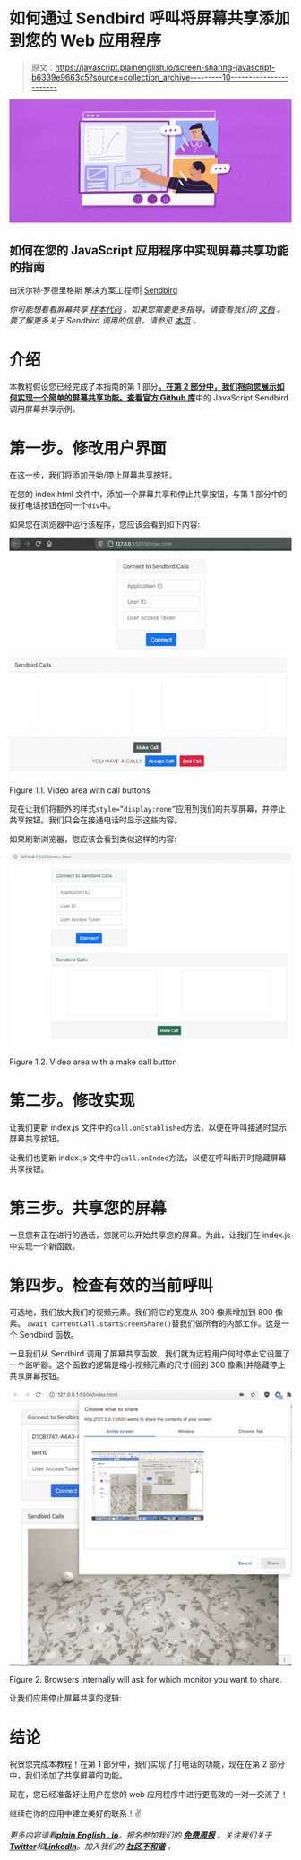 # 如何通过 Sendbird 呼叫将屏幕共享添加到您的 Web 应用程序

> 原文：<https://javascript.plainenglish.io/screen-sharing-javascript-b6339e9663c5?source=collection_archive---------10----------------------->

![](img/b2d6a90bc6257c053ce63d4d3b358524.png)

## 如何在您的 JavaScript 应用程序中实现屏幕共享功能的指南

由沃尔特·罗德里格斯
解决方案工程师| [Sendbird](https://www.sendbird.com)

*你可能想看看屏幕共享* [*样本代码*](https://github.com/sendbird/examples-calls-javascript) *。如果您需要更多指导，请查看我们的* [*文档*](https://sendbird.com/docs/calls/v1/javascript/guides/direct-call#2-screen-share) *。要了解更多关于 Sendbird 调用的信息，请参见* [*本页*](https://sendbird.com/features/voice-and-video) *。*

# 介绍

本教程假设您已经完成了本指南的第 1 部分[**。在第 2 部分中，我们将向您展示如何实现一个简单的屏幕共享功能。查看官方 Github 库**](https://sendbird.com/developer/tutorials/video-chat-javascript-app)中的 JavaScript Sendbird 调用屏幕共享示例。

# 第一步。修改用户界面

在这一步，我们将添加开始/停止屏幕共享按钮。

在您的 index.html 文件中，添加一个屏幕共享和停止共享按钮，与第 1 部分中的拨打电话按钮在同一个`div`中。

如果您在浏览器中运行该程序，您应该会看到如下内容:

![](img/0c4acfd38d4604478bc0f1d2919088e4.png)

Figure 1.1\. Video area with call buttons

现在让我们将额外的样式`style=”display:none”`应用到我们的共享屏幕，并停止共享按钮。我们只会在接通电话时显示这些内容。

如果刷新浏览器，您应该会看到类似这样的内容:

![](img/789925d6fac584d1d55b28e8527bf17f.png)

Figure 1.2\. Video area with a make call button

# 第二步。修改实现

让我们更新 index.js 文件中的`call.onEstablished`方法，以便在呼叫接通时显示屏幕共享按钮。

让我们也更新 index.js 文件中的`call.onEnded`方法，以便在呼叫断开时隐藏屏幕共享按钮。

# 第三步。共享您的屏幕

一旦您有正在进行的通话，您就可以开始共享您的屏幕。为此，让我们在 index.js 中实现一个新函数。

# 第四步。检查有效的当前呼叫

可选地，我们放大我们的视频元素。我们将它的宽度从 300 像素增加到 800 像素。
`await currentCall.startScreenShare()`替我们做所有的内部工作。这是一个 Sendbird 函数。

一旦我们从 Sendbird 调用了屏幕共享函数，我们就为远程用户何时停止它设置了一个监听器。这个函数的逻辑是缩小视频元素的尺寸(回到 300 像素)并隐藏停止共享屏幕按钮。

![](img/4bbef18440eb84185984fee6f38d892a.png)

Figure 2\. Browsers internally will ask for which monitor you want to share.

让我们应用停止屏幕共享的逻辑:

# 结论

祝贺您完成本教程！在第 1 部分中，我们实现了打电话的功能，现在在第 2 部分中，我们添加了共享屏幕的功能。

现在，您已经准备好让用户在您的 web 应用程序中进行更高效的一对一交流了！

继续在你的应用中建立美好的联系！✌️

*更多内容请看*[***plain English . io***](https://plainenglish.io/)*。报名参加我们的* [***免费周报***](http://newsletter.plainenglish.io/) *。关注我们关于*[***Twitter***](https://twitter.com/inPlainEngHQ)*和*[***LinkedIn***](https://www.linkedin.com/company/inplainenglish/)*。加入我们的* [***社区不和谐***](https://discord.gg/GtDtUAvyhW) *。*